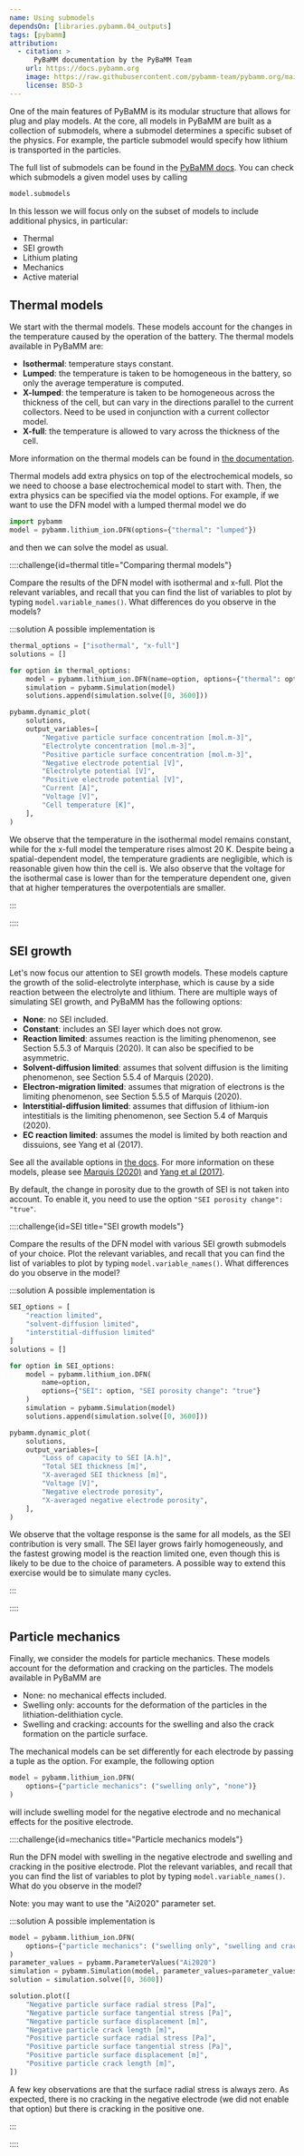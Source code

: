 ```yaml
---
name: Using submodels
dependsOn: [libraries.pybamm.04_outputs]
tags: [pybamm]
attribution:
  - citation: >
      PyBaMM documentation by the PyBaMM Team
    url: https://docs.pybamm.org
    image: https://raw.githubusercontent.com/pybamm-team/pybamm.org/main/static/images/pybamm_logo.svg
    license: BSD-3
---
```


One of the main features of PyBaMM is its modular structure that allows for plug and play models. At the core, all models in PyBaMM are built as a collection of submodels, where a submodel determines a specific subset of the physics. For example, the particle submodel would specify how lithium is transported in the particles.

The full list of submodels can be found in the [PyBaMM docs](https://docs.pybamm.org/en/latest/source/api/models/submodels/index.html). You can check which submodels a given model uses by calling

```python nolint
model.submodels
```

In this lesson we will focus only on the subset of models to include additional physics, in particular:

- Thermal
- SEI growth
- Lithium plating
- Mechanics
- Active material

## Thermal models

We start with the thermal models. These models account for the changes in the temperature caused by the operation of the battery. The thermal models available in PyBaMM are:

- **Isothermal**: temperature stays constant.
- **Lumped**: the temperature is taken to be homogeneous in the battery, so only the average temperature is computed.
- **X-lumped**: the temperature is taken to be homogeneous across the thickness of the cell, but can vary in the directions parallel to the current collectors. Need to be used in conjunction with a current collector model.
- **X-full**: the temperature is allowed to vary across the thickness of the cell.

More information on the thermal models can be found in [the documentation](https://docs.pybamm.org/en/latest/source/examples/notebooks/models/thermal-models.html).

Thermal models add extra physics on top of the electrochemical models, so we need to choose a base electrochemical model to start with. Then, the extra physics can be specified via the model options. For example, if we want to use the DFN model with a lumped thermal model we do

```python
import pybamm
model = pybamm.lithium_ion.DFN(options={"thermal": "lumped"})
```

and then we can solve the model as usual.

::::challenge{id=thermal title="Comparing thermal models"}

Compare the results of the DFN model with isothermal and x-full. Plot the relevant variables, and recall that you can find the list of variables to plot by typing `model.variable_names()`. What differences do you observe in the models?

:::solution
A possible implementation is

```python
thermal_options = ["isothermal", "x-full"]
solutions = []

for option in thermal_options:
    model = pybamm.lithium_ion.DFN(name=option, options={"thermal": option})
    simulation = pybamm.Simulation(model)
    solutions.append(simulation.solve([0, 3600]))

pybamm.dynamic_plot(
    solutions,
    output_variables=[
        "Negative particle surface concentration [mol.m-3]",
        "Electrolyte concentration [mol.m-3]",
        "Positive particle surface concentration [mol.m-3]",
        "Negative electrode potential [V]",
        "Electrolyte potential [V]",
        "Positive electrode potential [V]",
        "Current [A]",
        "Voltage [V]",
        "Cell temperature [K]",
    ],
)

```

We observe that the temperature in the isothermal model remains constant, while for the x-full model the temperature rises almost 20 K. Despite being a spatial-dependent model, the temperature gradients are negligible, which is reasonable given how thin the cell is. We also observe that the voltage for the isothermal case is lower than for the temperature dependent one, given that at higher temperatures the overpotentials are smaller.

:::

::::

## SEI growth

Let's now focus our attention to SEI growth models. These models capture the growth of the solid-electrolyte interphase, which is cause by a side reaction between the electrolyte and lithium. There are multiple ways of simulating SEI growth, and PyBaMM has the following options:

- **None**: no SEI included.
- **Constant**: includes an SEI layer which does not grow.
- **Reaction limited**: assumes reaction is the limiting phenomenon, see Section 5.5.3 of Marquis (2020). It can also be specified to be asymmetric.
- **Solvent-diffusion limited**: assumes that solvent diffusion is the limiting phenomenon, see Section 5.5.4 of Marquis (2020).
- **Electron-migration limited**: assumes that migration of electrons is the limiting phenomenon, see Section 5.5.5 of Marquis (2020).
- **Interstitial-diffusion limited**: assumes that diffusion of lithium-ion intestitials is the limiting phenomenon, see Section 5.4 of Marquis (2020).
- **EC reaction limited**: assumes the model is limited by both reaction and dissuions, see Yang et al (2017).

See all the available options in [the docs](https://docs.pybamm.org/en/latest/source/api/models/base_models/base_battery_model.html#pybamm.BatteryModelOptions). For more information on these models, please see [Marquis (2020)](https://ora.ox.ac.uk/objects/uuid:8afdcc34-cc42-48ba-b316-96a6d0f33a45) and [Yang et al (2017)](https://www.sciencedirect.com/science/article/pii/S0378775317307619).

By default, the change in porosity due to the growth of SEI is not taken into account. To enable it, you need to use the option `"SEI porosity change": "true"`.

::::challenge{id=SEI title="SEI growth models"}

Compare the results of the DFN model with various SEI growth submodels of your choice. Plot the relevant variables, and recall that you can find the list of variables to plot by typing `model.variable_names()`. What differences do you observe in the model?

:::solution
A possible implementation is

```python
SEI_options = [
    "reaction limited",
    "solvent-diffusion limited",
    "interstitial-diffusion limited"
]
solutions = []

for option in SEI_options:
    model = pybamm.lithium_ion.DFN(
        name=option,
        options={"SEI": option, "SEI porosity change": "true"}
    )
    simulation = pybamm.Simulation(model)
    solutions.append(simulation.solve([0, 3600]))

pybamm.dynamic_plot(
    solutions,
    output_variables=[
        "Loss of capacity to SEI [A.h]",
        "Total SEI thickness [m]",
        "X-averaged SEI thickness [m]",
        "Voltage [V]",
        "Negative electrode porosity",
        "X-averaged negative electrode porosity",
    ],
)
```

We observe that the voltage response is the same for all models, as the SEI contribution is very small. The SEI layer grows fairly homogeneously, and the fastest growing model is the reaction limited one, even though this is likely to be due to the choice of parameters. A possible way to extend this exercise would be to simulate many cycles.

:::

::::

## Particle mechanics

Finally, we consider the models for particle mechanics. These models account for the deformation and cracking on the particles. The models available in PyBaMM are

- None: no mechanical effects included.
- Swelling only: accounts for the deformation of the particles in the lithiation-delithiation cycle.
- Swelling and cracking: accounts for the swelling and also the crack formation on the particle surface.

The mechanical models can be set differently for each electrode by passing a tuple as the option. For example, the following option

```python
model = pybamm.lithium_ion.DFN(
    options={"particle mechanics": ("swelling only", "none")}
)
```

will include swelling model for the negative electrode and no mechanical effects for the positive electrode.

::::challenge{id=mechanics title="Particle mechanics models"}

Run the DFN model with swelling in the negative electrode and swelling and cracking in the positive electrode. Plot the relevant variables, and recall that you can find the list of variables to plot by typing `model.variable_names()`. What do you observe in the model?

Note: you may want to use the "Ai2020" parameter set.

:::solution
A possible implementation is

```python
model = pybamm.lithium_ion.DFN(
    options={"particle mechanics": ("swelling only", "swelling and cracking")}
)
parameter_values = pybamm.ParameterValues("Ai2020")
simulation = pybamm.Simulation(model, parameter_values=parameter_values)
solution = simulation.solve([0, 3600])

solution.plot([
    "Negative particle surface radial stress [Pa]",
    "Negative particle surface tangential stress [Pa]",
    "Negative particle surface displacement [m]",
    "Negative particle crack length [m]",
    "Positive particle surface radial stress [Pa]",
    "Positive particle surface tangential stress [Pa]",
    "Positive particle surface displacement [m]",
    "Positive particle crack length [m]",
])
```

A few key observations are that the surface radial stress is always zero. As expected, there is no cracking in the negative electrode (we did not enable that option) but there is cracking in the positive one.

:::

::::
